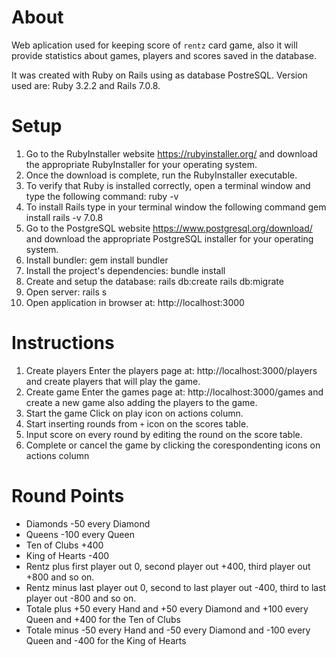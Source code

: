 # About

Web aplication used for keeping score of `rentz` card game, also it will provide statistics about games, players and scores saved in the database.

It was created with Ruby on Rails using as database PostreSQL.
Version used are: Ruby 3.2.2 and Rails 7.0.8.

# Setup

1. Go to the RubyInstaller website https://rubyinstaller.org/ and download the appropriate RubyInstaller for your operating system.
2. Once the download is complete, run the RubyInstaller executable.
3. To verify that Ruby is installed correctly, open a terminal window and type the following command:
      ruby -v
4. To install Rails type in your terminal window the following command
      gem install rails -v 7.0.8
5. Go to the PostgreSQL website https://www.postgresql.org/download/ and download the appropriate PostgreSQL installer for your operating system.
6. Install bundler:
      gem install bundler
7. Install the project's dependencies:
      bundle install
8. Create and setup the database:
      rails db:create
      rails db:migrate
9. Open server:
      rails s
10. Open application in browser at: http://localhost:3000

# Instructions

1. Create players
  Enter the players page at: http://localhost:3000/players and create players that will play the game.
2. Create game
  Enter the games page at: http://localhost:3000/games and create a new game also adding the players to the game.
3. Start the game
  Click on play icon on actions column.
4. Start inserting rounds from `+` icon on the scores table.
5. Input score on every round by editing the round on the score table.
6. Complete or cancel the game by clicking the corespondenting icons on actions column

# Round Points

* Diamonds       -50 every Diamond
* Queens         -100 every Queen
* Ten of Clubs   +400
* King of Hearts -400
* Rentz plus     first player out 0, second  player out +400, third player out +800 and so on.
* Rentz minus    last player out 0, second to last player out -400, third to last player out -800 and so on.
* Totale plus    +50 every Hand and +50 every Diamond and +100 every Queen and +400 for the Ten of Clubs
* Totale minus   -50 every Hand and -50 every Diamond and -100 every Queen and -400 for the King of Hearts
